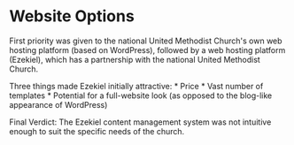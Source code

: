 # Website Options

First priority was given to the national United Methodist Church's own web hosting platform (based on WordPress), followed by a web hosting platform (Ezekiel), which has a partnership with the national United Methodist Church.

Three things made Ezekiel initially attractive:
* 
Price
* 
Vast number of templates
* 
Potential for a full-website look (as opposed to the blog-like appearance of WordPress)

Final Verdict: The Ezekiel content management system was not intuitive enough to suit the specific needs of the church. 


